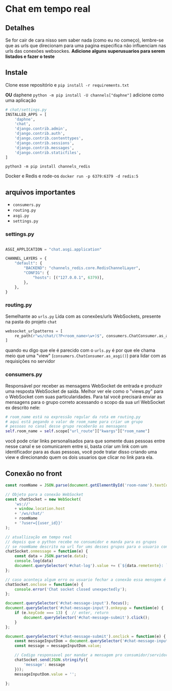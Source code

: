 # Chat em tempo real

## Detalhes
Se for cair de cara nisso sem saber nada (como eu no começo), lembre-se que as urls que direcionam para uma pagina especifica não influenciam nas urls das conexões websockes.
**Adicione alguns superusuarios para serem listados e fazer o teste**

## Instale
Clone esse repositório e ```pip install -r requirements.txt```

**OU**
daphene ```python -m pip install -U channels["daphne"]```
adicione como uma aplicação
```python
# chat/settings.py
INSTALLED_APPS = [
    'daphne',
    'chat',
    'django.contrib.admin',
    'django.contrib.auth',
    'django.contrib.contenttypes',
    'django.contrib.sessions',
    'django.contrib.messages',
    'django.contrib.staticfiles',
]
```

```python3 -m pip install channels_redis```

Docker e Redis e rode-os ```docker run -p 6379:6379 -d redis:5```


## arquivos importantes
* ```consumers.py```
* ```routing.py```
* ```asgi.py```
* ```settings.py```


### settings.py
```python

ASGI_APPLICATION = "chat.asgi.application"

CHANNEL_LAYERS = {
    "default": {
        "BACKEND": "channels_redis.core.RedisChannelLayer",
        "CONFIG": {
            "hosts": [("127.0.0.1", 6379)],
        },
    },
}

```

### routing.py
Semelhante ao ```urls.py```
Lida com as conexões/urls WebSockets, presente na pasta do projeto ```chat```
```python
websocket_urlpatterns = [
    re_path(r"ws/chat/(?P<room_name>\w+)$", consumers.ChatConsumer.as_asgi()),
]
```
quando eu digo que ele é parecido com o ```urls.py```
é por que ele chama meio que uma "view" (```consumers.ChatConsumer.as_asgi()```) para lidar com as requisições no servidor

### consumers.py
Responsável por receber as mensagens WebSocket de entrada e produzir uma resposta WebSocket de saída.
Melhor ver ele como o "views.py" para o WebSocket com suas particularidades.
Para tal você precisará enviar as mensagens para o grupo correto acessando o scopo da sua url WebSocket
ex descrito nele:
```python
# room_name está na expressão regular da rota em routing.py
# aqui está pegando o valor de room_name para criar um grupo
# pessoas no canal desse grupo receberão as mensagens
self.room_name = self.scope["url_route"]["kwargs"]["room_name"] 
```
você pode criar links personalisados para que somente duas pessoas entre nesse canal e se comunicarem entre si, basta criar um link com um identificador para as duas pessoas, você pode tratar disso criando uma view e direcionando quem os dois usuarios que clicar no link para ela.

## Conexão no front
```javascript
const roomName = JSON.parse(document.getElementById('room-name').textContent);

// Objeto para a conexão WebSocket
const chatSocket = new WebSocket(
    'ws://'
    + window.location.host
    + '/ws/chat/'
    + roomName
    + '?user={{user_id}}'
);

// atuallização em tempo real
// depois que o python recebe no consumidor e manda para os grupos
// se roomName descrito na url for ums desses grupos para o usuario conectado neste canal a mensagem vem para cá
chatSocket.onmessage = function(e) {
    const data = JSON.parse(e.data);
    console.log(data)
    document.querySelector('#chat-log').value += (`${data.remetente}: ` + data.message + '\n');
};

// caso aconteça algum erro ou usuario fechar a conexão essa mensgem é gerada
chatSocket.onclose = function(e) {
    console.error('Chat socket closed unexpectedly');
};

document.querySelector('#chat-message-input').focus();
document.querySelector('#chat-message-input').onkeyup = function(e) {
    if (e.keyCode === 13) {  // enter, return
        document.querySelector('#chat-message-submit').click();
    }
};

document.querySelector('#chat-message-submit').onclick = function(e) {
    const messageInputDom = document.querySelector('#chat-message-input');
    const message = messageInputDom.value;

    // Codigo responsavel por mandar a mensagem pro consumidor/servidor WebSocket
    chatSocket.send(JSON.stringify({
        'message': message
    }));
    messageInputDom.value = '';

};

```